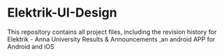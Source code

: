 # Elektrik-UI-Design
This repository contains all project files, including the revision history for Elektrik - Anna University Results &amp; Announcements ,an android APP for Android and iOS
